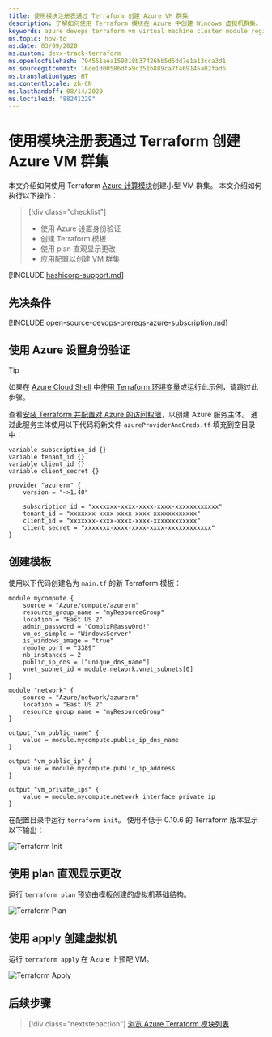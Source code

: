 ```yaml
---
title: 使用模块注册表通过 Terraform 创建 Azure VM 群集
description: 了解如何使用 Terraform 模块在 Azure 中创建 Windows 虚拟机群集。
keywords: azure devops terraform vm virtual machine cluster module registry
ms.topic: how-to
ms.date: 03/09/2020
ms.custom: devx-track-terraform
ms.openlocfilehash: 794551aea159318b37426bb5d5dd7e1a13cca3d1
ms.sourcegitcommit: 16ce1d00586dfa9c351b889ca7f469145a02fad6
ms.translationtype: HT
ms.contentlocale: zh-CN
ms.lasthandoff: 08/14/2020
ms.locfileid: "88241229"
---
```

# <a name="create-an-azure-vm-cluster-with-terraform-using-the-module-registry"></a>使用模块注册表通过 Terraform 创建 Azure VM 群集

本文介绍如何使用 Terraform [Azure 计算模块](https://registry.terraform.io/modules/Azure/compute/azurerm/1.0.2)创建小型 VM 群集。 本文介绍如何执行以下操作：

> [!div class="checklist"]
> * 使用 Azure 设置身份验证
> * 创建 Terraform 模板
> * 使用 plan 直观显示更改
> * 应用配置以创建 VM 群集

[!INCLUDE [hashicorp-support.md](includes/hashicorp-support.md)]

## <a name="prerequisites"></a>先决条件

[!INCLUDE [open-source-devops-prereqs-azure-subscription.md](../includes/open-source-devops-prereqs-azure-subscription.md)]

## <a name="set-up-authentication-with-azure"></a>使用 Azure 设置身份验证

> [!TIP]
> 如果在 [Azure Cloud Shell](/azure/cloud-shell/overview) 中[使用 Terraform 环境变量](get-started-cloud-shell.md)或运行此示例，请跳过此步骤。

 查看[安装 Terraform 并配置对 Azure 的访问权限](get-started-cloud-shell.md)，以创建 Azure 服务主体。 通过此服务主体使用以下代码将新文件 `azureProviderAndCreds.tf` 填充到空目录中：

```hcl
variable subscription_id {}
variable tenant_id {}
variable client_id {}
variable client_secret {}

provider "azurerm" {
    version = "~>1.40"

    subscription_id = "xxxxxxx-xxxx-xxxx-xxxx-xxxxxxxxxxxx"
    tenant_id = "xxxxxxx-xxxx-xxxx-xxxx-xxxxxxxxxxxx"
    client_id = "xxxxxxx-xxxx-xxxx-xxxx-xxxxxxxxxxxx"
    client_secret = "xxxxxxx-xxxx-xxxx-xxxx-xxxxxxxxxxxx"
}
```

## <a name="create-the-template"></a>创建模板

使用以下代码创建名为 `main.tf` 的新 Terraform 模板：

```hcl
module mycompute {
    source = "Azure/compute/azurerm"
    resource_group_name = "myResourceGroup"
    location = "East US 2"
    admin_password = "ComplxP@assw0rd!"
    vm_os_simple = "WindowsServer"
    is_windows_image = "true"
    remote_port = "3389"
    nb_instances = 2
    public_ip_dns = ["unique_dns_name"]
    vnet_subnet_id = module.network.vnet_subnets[0]
}

module "network" {
    source = "Azure/network/azurerm"
    location = "East US 2"
    resource_group_name = "myResourceGroup"
}

output "vm_public_name" {
    value = module.mycompute.public_ip_dns_name
}

output "vm_public_ip" {
    value = module.mycompute.public_ip_address
}

output "vm_private_ips" {
    value = module.mycompute.network_interface_private_ip
}
```

在配置目录中运行 `terraform init`。 使用不低于 0.10.6 的 Terraform 版本显示以下输出：

![Terraform Init](media/create-vm-cluster-module/terraform-init-with-modules.png)

## <a name="visualize-the-changes-with-plan"></a>使用 plan 直观显示更改

运行 `terraform plan` 预览由模板创建的虚拟机基础结构。

![Terraform Plan](media/create-vm-cluster-with-infrastructure/terraform-plan.png)


## <a name="create-the-virtual-machines-with-apply"></a>使用 apply 创建虚拟机

运行 `terraform apply` 在 Azure 上预配 VM。

![Terraform Apply](media/create-vm-cluster-with-infrastructure/terraform-apply.png)

## <a name="next-steps"></a>后续步骤

> [!div class="nextstepaction"] 
> [浏览 Azure Terraform 模块列表](https://registry.terraform.io/modules/Azure)